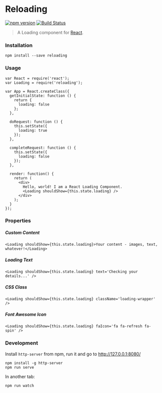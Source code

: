 # Reloading

[![npm version](https://badge.fury.io/js/reloading.svg)](http://badge.fury.io/js/reloading)
[![Build Status](https://travis-ci.org/ekonstantinidis/reloading.svg?branch=master)](https://travis-ci.org/ekonstantinidis/reloading)

> A Loading component for [React](http://facebook.github.io/react/).

### Installation

    npm install --save reloading


### Usage

    var React = require('react');
    var Loading = require('reloading');

    var App = React.createClass({
      getInitialState: function () {
        return {
          loading: false
        };
      },

      doRequest: function () {
        this.setState({
          loading: true
        });
      },

      completeRequest: function () {
        this.setState({
          loading: false
        });
      },

      render: function() {
        return (
          <div>
            Hello, world! I am a React Loading Component.
            <Loading shouldShow={this.state.loading} />
          </div>
        );
      }
    });


### Properties

##### Custom Content
    <Loading shouldShow={this.state.loading}>Your content - images, text, whatever!</Loading>

##### Loading Text
    <Loading shouldShow={this.state.loading} text='Checking your details...' />

##### CSS Class
    <Loading shouldShow={this.state.loading} className='loading-wrapper' />

##### Font Awesome Icon
    <Loading shouldShow={this.state.loading} faIcon='fa fa-refresh fa-spin' />


### Development
Install `http-server` from npm, run it and go to http://127.0.0.1:8080/

    npm install -g http-server
    npm run serve

In another tab:

    npm run watch